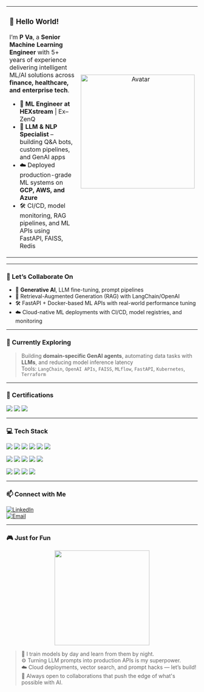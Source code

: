 <table>
  <tr>
    <td valign="top" width="65%">

### 👋 Hello World!

I’m **P Va**, a **Senior Machine Learning Engineer** with 5+ years of experience delivering intelligent ML/AI solutions across **finance, healthcare, and enterprise tech**.

- 💼 **ML Engineer at HEXstream** | Ex–ZenQ  
- 🧠 **LLM & NLP Specialist** – building Q&A bots, custom pipelines, and GenAI apps  
- ☁️ Deployed production-grade ML systems on **GCP, AWS, and Azure**  
- 🛠️ CI/CD, model monitoring, RAG pipelines, and ML APIs using FastAPI, FAISS, Redis  

</td>
<td valign="middle" align="center" width="35%">
  <img src="https://avatars.githubusercontent.com/u/127275849?v=4" alt="Avatar" width="300"/>
</td>
</tr>
</table>

---

### 🚀 Let’s Collaborate On

- 🧠 **Generative AI**, LLM fine-tuning, prompt pipelines  
- 🤖 Retrieval-Augmented Generation (RAG) with LangChain/OpenAI  
- 🛠️ FastAPI + Docker-based ML APIs with real-world performance tuning  
- ☁️ Cloud-native ML deployments with CI/CD, model registries, and monitoring  

---

### 🧪 Currently Exploring

> Building **domain-specific GenAI agents**, automating data tasks with **LLMs**, and reducing model inference latency  
> Tools: `LangChain`, `OpenAI APIs`, `FAISS`, `MLflow`, `FastAPI`, `Kubernetes`, `Terraform`

---

### 📜 Certifications

<p align="left">
  <a href="#"><img src="https://img.shields.io/badge/LLM%20Applications-FF6F00?logo=OpenAI&logoColor=white&style=for-the-badge"/></a>
  <a href="#"><img src="https://img.shields.io/badge/MLOps–Vertex%20AI-4285F4?logo=googlecloud&logoColor=white&style=for-the-badge"/></a>
  <a href="#"><img src="https://img.shields.io/badge/AWS%20Machine%20Learning-232F3E?logo=amazonaws&logoColor=white&style=for-the-badge"/></a>
</p>

---

### 💻 Tech Stack

<p>
  <img src="https://img.shields.io/badge/Python-3670A0?style=flat-square&logo=python&logoColor=white"/>
  <img src="https://img.shields.io/badge/Transformers-FF6F00?style=flat-square&logo=huggingface&logoColor=white"/>
  <img src="https://img.shields.io/badge/FastAPI-005571?style=flat-square&logo=fastapi&logoColor=white"/>
  <img src="https://img.shields.io/badge/Redis-DC382D?style=flat-square&logo=redis&logoColor=white"/>
  <img src="https://img.shields.io/badge/FAISS-000000?style=flat-square&logo=vector&logoColor=white"/>
  <img src="https://img.shields.io/badge/OpenAI-412991?style=flat-square&logo=openai&logoColor=white"/>
</p>
<p>
  <img src="https://img.shields.io/badge/AWS-232F3E?style=flat-square&logo=amazonaws&logoColor=white"/>
  <img src="https://img.shields.io/badge/GCP-4285F4?style=flat-square&logo=googlecloud&logoColor=white"/>
  <img src="https://img.shields.io/badge/Azure-0078D4?style=flat-square&logo=microsoftazure&logoColor=white"/>
  <img src="https://img.shields.io/badge/Kubernetes-326CE5?style=flat-square&logo=kubernetes&logoColor=white"/>
  <img src="https://img.shields.io/badge/Terraform-7B42BC?style=flat-square&logo=terraform&logoColor=white"/>
</p>
<p>
  <img src="https://img.shields.io/badge/GitHub%20Actions-2088FF?style=flat-square&logo=githubactions&logoColor=white"/>
  <img src="https://img.shields.io/badge/Docker-2496ED?style=flat-square&logo=docker&logoColor=white"/>
  <img src="https://img.shields.io/badge/MLflow-003C5E?style=flat-square&logo=mlflow&logoColor=white"/>
  <img src="https://img.shields.io/badge/Prometheus-E6522C?style=flat-square&logo=prometheus&logoColor=white"/>
</p>

---

### 📫 Connect with Me

[![LinkedIn](https://img.shields.io/badge/LinkedIn-blue?logo=linkedin&style=flat-square)](https://www.linkedin.com/in/p-va/)  
[![Email](https://img.shields.io/badge/Email-D14836?logo=gmail&logoColor=white&style=flat-square)](mailto:your.email@example.com)

---

### 🎮 Just for Fun

<p align="center">
  <img src="https://media.giphy.com/media/1kkxWqT5nvLXupUTwK/giphy.gif" width="250" />
</p>

> 🧠 I train models by day and learn from them by night.  
> ⚙️ Turning LLM prompts into production APIs is my superpower.  
> ☁️ Cloud deployments, vector search, and prompt hacks — let’s build!  
> 🚀 Always open to collaborations that push the edge of what's possible with AI.


